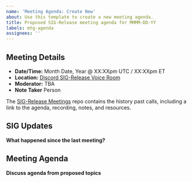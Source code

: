 ```yaml
---
name: 'Meeting Agenda: Create New'
about: Use this template to create a new meeting agenda.
title: Proposed SIG-Release meeting agenda for MMMM-DD-YY
labels: mtg-agenda
assignees: ''
---
```


## Meeting Details

- **Date/Time:** Month Date, Year @ XX:XXpm UTC / XX:XXpm ET
- **Location:** [Discord SIG-Release Voice Room](https://discord.gg/Z2bzwCRJEz)
- **Moderator:** TBA
- **Note Taker** Person

The [SIG-Release Meetings](https://github.com/o3de/sig-release/tree/main/meetings) repo contains the history past calls, including a link to the agenda, recording, notes, and resources.

## SIG Updates

**What happened since the last meeting?**

## Meeting Agenda

**Discuss agenda from proposed topics**
